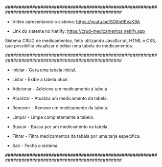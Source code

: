 ###################################################################################################

- Vídeo apresentando o sistema: https://youtu.be/SO8n9EVJK9A

- Link do sistema no Netlify: https://crud-medicamentos.netlify.app

Sistema CRUD de medicamentos, feito utilizando JavaScript, HTML e CSS, que possibilita visualizar e editar uma tabela de medicamentos.

###################################################################################################

* Iniciar - Gera uma tabela inicial.

* Listar - Exibe a tabela atual.

* Adicionar - Adiciona um medicamento à tabela

* Atualizar - Atualiza um medicamento da tabela.

* Remover - Remove um medicamento da tabela.

* Limpar - Limpa completamente a tabela.

* Buscar - Busca por um medicamento na tabela.

* Filtrar - Filtra medicamentos da tabela por uma tarja específica.

* Sair - Fecha o sistema.

###################################################################################################
